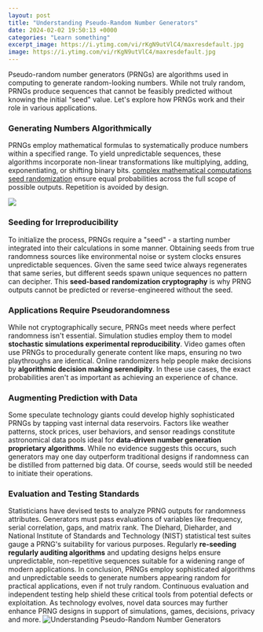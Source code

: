 ```yaml
---
layout: post
title: "Understanding Pseudo-Random Number Generators"
date: 2024-02-02 19:50:13 +0000
categories: "Learn something"
excerpt_image: https://i.ytimg.com/vi/rKgN9utVlC4/maxresdefault.jpg
image: https://i.ytimg.com/vi/rKgN9utVlC4/maxresdefault.jpg
---
```


Pseudo-random number generators (PRNGs) are algorithms used in computing to generate random-looking numbers. While not truly random, PRNGs produce sequences that cannot be feasibly predicted without knowing the initial "seed" value. Let's explore how PRNGs work and their role in various applications.
### Generating Numbers Algorithmically 
PRNGs employ mathematical formulas to systematically produce numbers within a specified range. To yield unpredictable sequences, these algorithms incorporate non-linear transformations like multiplying, adding, exponentiating, or shifting binary bits. [complex mathematical computations seed randomization](https://yt.io.vn/collection/alber) ensure equal probabilities across the full scope of possible outputs. Repetition is avoided by design.

![](https://www.boazbarak.org/cs127spring16/prf-const.jpg)
### Seeding for Irreproducibility
To initialize the process, PRNGs require a "seed" - a starting number integrated into their calculations in some manner. Obtaining seeds from true randomness sources like environmental noise or system clocks ensures unpredictable sequences. Given the same seed twice always regenerates that same series, but different seeds spawn unique sequences no pattern can decipher. This **seed-based randomization cryptography** is why PRNG outputs cannot be predicted or reverse-engineered without the seed.
### Applications Require Pseudorandomness 
While not cryptographically secure, PRNGs meet needs where perfect randomness isn't essential. Simulation studies employ them to model **stochastic simulations experimental reproducibility**. Video games often use PRNGs to procedurally generate content like maps, ensuring no two playthroughs are identical. Online randomizers help people make decisions by **algorithmic decision making serendipity**. In these use cases, the exact probabilities aren't as important as achieving an experience of chance.
### Augmenting Prediction with Data
Some speculate technology giants could develop highly sophisticated PRNGs by tapping vast internal data reservoirs. Factors like weather patterns, stock prices, user behaviors, and sensor readings constitute astronomical data pools ideal for **data-driven number generation proprietary algorithms**. While no evidence suggests this occurs, such generators may one day outperform traditional designs if randomness can be distilled from patterned big data. Of course, seeds would still be needed to initiate their operations.
### Evaluation and Testing Standards  
Statisticians have devised tests to analyze PRNG outputs for randomness attributes. Generators must pass evaluations of variables like frequency, serial correlation, gaps, and matrix rank. The Diehard, Dieharder, and National Institute of Standards and Technology (NIST) statistical test suites gauge a PRNG's suitability for various purposes. Regularly **re-seeding regularly auditing algorithms** and updating designs helps ensure unpredictable, non-repetitive sequences suitable for a widening range of modern applications.
In conclusion, PRNGs employ sophisticated algorithms and unpredictable seeds to generate numbers appearing random for practical applications, even if not truly random. Continuous evaluation and independent testing help shield these critical tools from potential defects or exploitation. As technology evolves, novel data sources may further enhance PRNG designs in support of simulations, games, decisions, privacy and more.
![Understanding Pseudo-Random Number Generators](https://i.ytimg.com/vi/rKgN9utVlC4/maxresdefault.jpg)